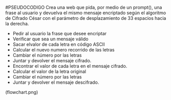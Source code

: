 #PSEUDOCODIGO
Crea una web que pida, por medio de un prompt(), una frase al usuario y devuelva el mismo mensaje encriptado según el algoritmo de Cifrado César con el parámetro de desplazamiento de 33 espacios hacia la derecha.

- Pedir al usuario la frase que desee encriptar
- Verificar que sea un mensaje válido
- Sacar elvalor de cada letra en código ASCII
- Calcular el nuevo numero recorrido de las letras
- Cambiar el número por las letras
- Juntar y devolver el mensaje cifrado.
- Encontrar el valor de cada letra en el mensaje cifrado.
- Calcular el valor de la letra original
- Cambiar el número por las letras
- Juntar y devolver el mensaje descifrado.

(flowchart.png)

